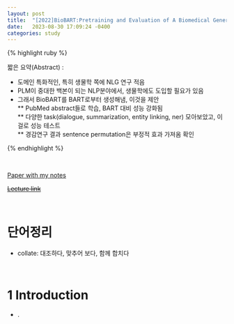 ```yaml
---
layout: post
title:  "[2022]BioBART:Pretraining and Evaluation of A Biomedical Generative Language Model"
date:   2023-08-30 17:09:24 -0400
categories: study
---
```







{% highlight ruby %}


짧은 요약(Abstract) :   
* 도메인 특화적인, 특히 생물학 쪽에 NLG 연구 적음  
* PLM이 중대한 백본이 되는 NLP분야에서, 생물학에도 도입할 필요가 있음  
* 그래서 BioBART를 BART로부터 생성해냄, 이것을 제안  
** PubMed abstract들로 학습, BART 대비 성능 강화됨  
** 다양한 task(dialogue, summarization, entity linking, ner) 모아보았고, 이걸로 성능 테스트  
** 경감연구 결과 sentence permutation은 부정적 효과 가져옴 확인   


{% endhighlight %}  

<br/>


[Paper with my notes]()  


[~~Lecture link~~]()  

<br/>

# 단어정리  
* collate: 대조하다, 맞추어 보다, 함께 합치다    







<br/>

# 1 Introduction  
*  .  
